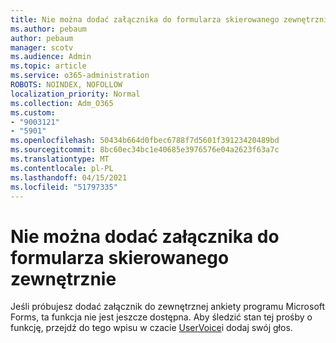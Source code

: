 ```yaml
---
title: Nie można dodać załącznika do formularza skierowanego zewnętrznie
ms.author: pebaum
author: pebaum
manager: scotv
ms.audience: Admin
ms.topic: article
ms.service: o365-administration
ROBOTS: NOINDEX, NOFOLLOW
localization_priority: Normal
ms.collection: Adm_O365
ms.custom:
- "9003121"
- "5901"
ms.openlocfilehash: 50434b664d0fbec6788f7d5601f39123420489bd
ms.sourcegitcommit: 8bc60ec34bc1e40685e3976576e04a2623f63a7c
ms.translationtype: MT
ms.contentlocale: pl-PL
ms.lasthandoff: 04/15/2021
ms.locfileid: "51797335"
---
```

# <a name="unable-to-add-an-attachment-to-an-externally-facing-form"></a>Nie można dodać załącznika do formularza skierowanego zewnętrznie

Jeśli próbujesz dodać załącznik do zewnętrznej ankiety programu Microsoft Forms, ta funkcja nie jest jeszcze dostępna. Aby śledzić stan tej prośby o funkcję, przejdź do tego wpisu w czacie [UserVoice](https://go.microsoft.com/fwlink/?linkid=2133069)i dodaj swój głos.
